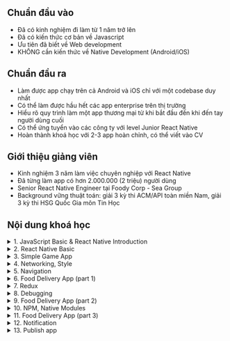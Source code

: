 ## Chuẩn đầu vào
* Đã có kinh nghiệm đi làm từ 1 năm trở lên
* Đã có kiến thức cơ bản về Javascript
* Ưu tiên đã biết về Web development
* KHÔNG cần kiến thức về Native Development (Android/iOS)

## Chuẩn đầu ra
* Làm được app chạy trên cả Android và iOS chỉ với một codebase duy nhất
* Có thể làm được hầu hết các app enterprise trên thị trường
* Hiểu rõ quy trình làm một app thương mại từ khi bắt đầu đến khi đến tay người dùng cuối
* Có thể ứng tuyển vào các công ty với level Junior React Native
* Hoàn thành khoá học với 2-3 app hoàn chỉnh, có thể viết vào CV

## Giới thiệu giảng viên
* Kinh nghiệm 3 năm làm việc chuyên nghiệp với React Native
* Đã từng làm app có hơn 2.000.000 (2 triệu) người dùng
* Senior React Native Engineer tại Foody Corp - Sea Group
* Background vững thuật toán: giải 3 kỳ thi ACM/API toàn miền Nam, giải 3 kỳ thi HSG Quốc Gia môn Tin Học

## Nội dung khoá học
<!--- Section 1-->
<details>
<summary>1. JavaScript Basic & React Native Introduction</summary>

* JavaScript Basic
	* ES6: Variable, Type, Object, Module, Prototype
	* Asynchronous: Single Thread, Promises, Async/Await
	* ESLint, Prettier
* React Native Introduction
	* Architecture: Bridge, Native Thread
	* Environment setup

</details>
<!--- Section 2-->
<details>
<summary>2. React Native Basic</summary>

* Component
	* Props
	* State
	* LifeCycle
* React Native Component
	* Core Component
	* Native Component
* Simple Game App

</details>

<!--- Section 3-->
<details>
<summary>3. Simple Game App</summary>

* Memory game
* Match game

</details>
<!--- Section 4-->
<details>
<summary>4. Networking, Style</summary>

* Networking
  * API
  * Validattion
  * Simple SignIn Flow, Local Storage
* Style
  * StyleSheet
  * Flexbox
  * Responsive

</details>
<!--- Section 5-->
<details>
<summary>5. Navigation</summary>

* react-native-navigation
* react-navigation
	* stack
	* tabs 

</details>
<!--- Section 6-->
<details>
<summary>6. Food Delivery App (part 1)</summary>

* Browsing Page
* Shop Page
* Cart Page

</details>
<!--- Section 7-->
<details>
<summary>7. Redux</summary>

* Architecture
* Middleware, Thunk
* react-redux
* Redux toolkit
* redux-persist

</details>
<!--- Section 8-->
<details>
<summary>8. Debugging</summary>

* console
* react-devtools
* reactotron

</details>

<!--- Section 9-->
<details>
<summary>9. Food Delivery App (part 2)</summary>

* Refactor current App with Redux
* SignIn Flow
* Submit Order

</details>
<!--- Section 10-->
<details>
<summary>10. NPM, Native Modules</summary>

* NPM
  * Library
  * node_modules 
* Native Modules

</details>
<!--- Section 11-->
<details>
<summary>11. Food Delivery App (part 3)</summary>

* Integrate Map, Camera
* Review Flow

</details>
<!--- Section 12-->
<details>
<summary>12. Notification</summary>

* Notification
	* Remote notificaiton
	* Local notification
* Integrate into Food Delivery App

</details>
<!--- Section 13-->
<details>
<summary>13. Publish app</summary>

* Pre-configuation
	* Configuring Icons & The Splash Screen
	* Codepush
* Publish
	* iOS
	* Android
	* Expo

</details>
